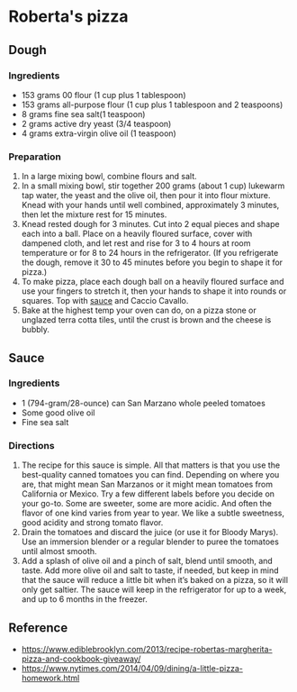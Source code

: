 # Roberta's pizza

## Dough

### Ingredients
* 153 grams 00 flour (1 cup plus 1 tablespoon)
* 153 grams all-purpose flour (1 cup plus 1 tablespoon and 2 teaspoons)
* 8 grams fine sea salt(1 teaspoon)
* 2 grams active dry yeast (3/4 teaspoon)
* 4 grams extra-virgin olive oil (1 teaspoon)

### Preparation
1. In a large mixing bowl, combine flours and salt.
2. In a small mixing bowl, stir together 200 grams (about 1 cup) lukewarm tap water, the yeast and the olive oil, then pour it into flour mixture. Knead with your hands until well combined, approximately 3 minutes, then let the mixture rest for 15 minutes.
3. Knead rested dough for 3 minutes. Cut into 2 equal pieces and shape each into a ball. Place on a heavily floured surface, cover with dampened cloth, and let rest and rise for 3 to 4 hours at room temperature or for 8 to 24 hours in the refrigerator. (If you refrigerate the dough, remove it 30 to 45 minutes before you begin to shape it for pizza.)
4. To make pizza, place each dough ball on a heavily floured surface and use your fingers to stretch it, then your hands to shape it into rounds or squares. Top with [sauce](#sauce) and Caccio Cavallo.
5. Bake at the highest temp your oven can do, on a pizza stone or unglazed terra cotta tiles, until the crust is brown and the cheese is bubbly. 

## Sauce

### Ingredients
* 1 (794-gram/28-ounce) can San Marzano whole peeled tomatoes
* Some good olive oil
* Fine sea salt

### Directions
1. The recipe for this sauce is simple. All that matters is that you use the best-quality canned tomatoes you can find. Depending on where you are, that might mean San Marzanos or it might mean tomatoes from California or Mexico. Try a few different labels before you decide on your go-to. Some are sweeter, some are more acidic. And often the flavor of one kind varies from year to year. We like a subtle sweetness, good acidity and strong tomato flavor.
2. Drain the tomatoes and discard the juice (or use it for Bloody Marys). Use an immersion blender or a regular blender to puree the tomatoes until almost smooth.
3. Add a splash of olive oil and a pinch of salt, blend until smooth, and taste. Add more olive oil and salt to taste, if needed, but keep in mind that the sauce will reduce a little bit when it’s baked on a pizza, so it will only get saltier. The sauce will keep in the refrigerator for up to a week, and up to 6 months in the freezer.

## Reference
* https://www.ediblebrooklyn.com/2013/recipe-robertas-margherita-pizza-and-cookbook-giveaway/
* https://www.nytimes.com/2014/04/09/dining/a-little-pizza-homework.html
